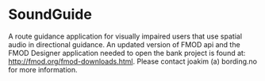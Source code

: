 SoundGuide
==========

A route guidance application for visually impaired users that use spatial audio in directional guidance. An updated version of FMOD api and the FMOD Designer application needed to open the bank project is found at: http://fmod.org/fmod-downloads.html. Please contact joakim (a) bording.no for more information. 